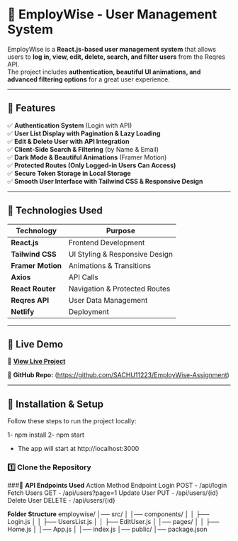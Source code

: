 # 🚀 EmployWise - User Management System

EmployWise is a **React.js-based user management system** that allows users to **log in, view, edit, delete, search, and filter users** from the Reqres API.  
The project includes **authentication, beautiful UI animations, and advanced filtering options** for a great user experience.

---

## 🌟 Features
✅ **Authentication System** (Login with API)  
✅ **User List Display with Pagination & Lazy Loading**  
✅ **Edit & Delete User with API Integration**  
✅ **Client-Side Search & Filtering** (by Name & Email)  
✅ **Dark Mode & Beautiful Animations** (Framer Motion)  
✅ **Protected Routes (Only Logged-in Users Can Access)**  
✅ **Secure Token Storage in Local Storage**  
✅ **Smooth User Interface with Tailwind CSS & Responsive Design**  

---

## 🔧 Technologies Used
| Technology | Purpose |
|------------|---------|
| **React.js** | Frontend Development |
| **Tailwind CSS** | UI Styling & Responsive Design |
| **Framer Motion** | Animations & Transitions |
| **Axios** | API Calls |
| **React Router** | Navigation & Protected Routes |
| **Reqres API** | User Data Management |
| **Netlify** | Deployment |

---

## 🚀 Live Demo
🔗 **[View Live Project](#)**

📂 **GitHub Repo:** 
    (https://github.com/SACHU11223/EmployWise-Assignment) 

---

## 📌 Installation & Setup
Follow these steps to run the project locally:

1- npm install
2- npm start
* The app will start at http://localhost:3000 


### 1️⃣ **Clone the Repository**


###🔑 **API Endpoints Used**
Action	Method	Endpoint
Login	POST	-          /api/login
Fetch Users	GET -	     /api/users?page=1
Update User	PUT	 -     /api/users/{id}
Delete User	DELETE - 	 /api/users/{id}



**Folder Structure**
employwise/
│── src/
│   │── components/
│   │   ├── Login.js
│   │   ├── UsersList.js
│   │   ├── EditUser.js
│   │── pages/
│   │   ├── Home.js
│   │── App.js
│   │── index.js
│── public/
│── package.json

